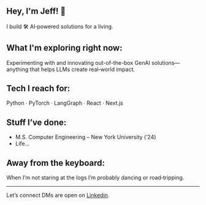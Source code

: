 ## Hey, I'm Jeff! 👋

I build 🛠️ AI‑powered solutions for a living.

## What I'm exploring right now:
Experimenting with and innovating out-of-the-box GenAI solutions—anything that helps LLMs create real‑world impact.

## Tech I reach for:
Python · PyTorch · LangGraph · React · Next.js

## Stuff I’ve done:
- M.S. Computer Engineering – New York University (’24)
- Life...

## Away from the keyboard:
When I’m not staring at the logs I’m probably dancing or road‑tripping.

------------
Let’s connect
DMs are open on [Linkedin](https://www.linkedin.com/in/jeffersonaaron/).

<!---
jeffersonaaron25/jeffersonaaron25 is a ✨ special ✨ repository because its `README.md` (this file) appears on your GitHub profile.
You can click the Preview link to take a look at your changes.
--->
